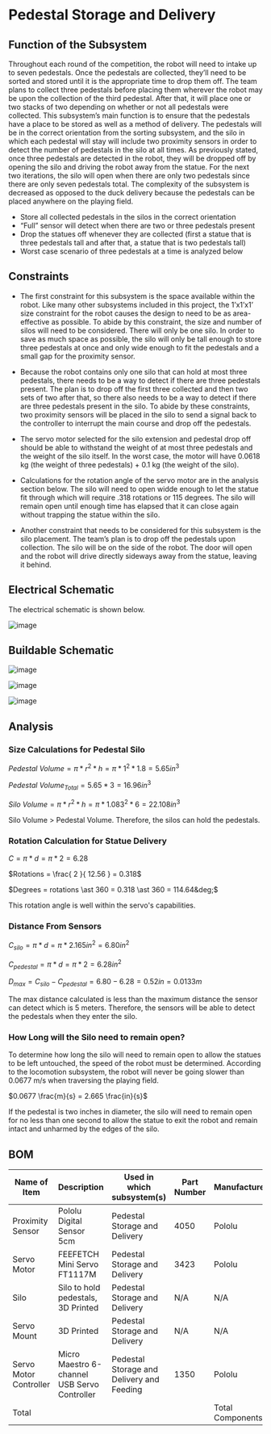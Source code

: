 # Pedestal Storage and Delivery

## Function of the Subsystem
Throughout each round of the competition, the robot will need to intake up to seven pedestals. Once the pedestals are collected, they’ll need to be sorted and stored until it is the appropriate time to drop them off. The team plans to collect three pedestals before placing them wherever the robot may be upon the collection of the third pedestal. After that, it will place one or two stacks of two depending on whether or not all pedestals were collected. 
This subsystem’s main function is to ensure that the pedestals have a place to be stored as well as a method of delivery. The pedestals will be in the correct orientation from the sorting subsystem, and the silo in which each pedestal will stay will include two proximity sensors in order to detect the number of pedestals in the silo at all times. As previously stated, once three pedestals are detected in the robot, they will be dropped off by opening the silo and driving the robot away from the statue. For the next two iterations, the silo will open when there are only two pedestals since there are only seven pedestals total. The complexity of the subsystem is decreased as opposed to the duck delivery because the pedestals can be placed anywhere on the playing field. 
- Store all collected pedestals in the silos in the correct orientation	
- “Full” sensor will detect when there are two or three pedestals present 
- Drop the statues off whenever they are collected (first a statue that is three pedestals tall and after that, a statue that is two pedestals tall)
- Worst case scenario of three pedestals at a time is analyzed below

## Constraints
- The first constraint for this subsystem is the space available within the robot. Like many other subsystems included in this project, the 1’x1’x1’ size constraint for the robot causes the design to need to be as area-effective as possible. To abide by this constraint, the size and number of silos will need to be considered. There will only be one silo. In order to save as much space as possible, the silo will only be tall enough to store three pedestals at once and only wide enough to fit the pedestals and a small gap for the proximity sensor.  

- Because the robot contains only one silo that can hold at most three pedestals, there needs to be a way to detect if there are three pedestals present. The plan is to drop off the first three collected and then two sets of two after that, so there also needs to be a way to detect if there are three pedestals present in the silo. To abide by these constraints, two proximity sensors will be placed in the silo to send a signal back to the controller to interrupt the main course and drop off the pedestals. 

- The servo motor selected for the silo extension and pedestal drop off should be able to withstand the weight of at most three pedestals and the weight of the silo itself. In the worst case, the motor will have 0.0618 kg (the weight of three pedestals) + 0.1 kg (the weight of the silo).

- Calculations for the rotation angle of the servo motor are in the analysis section below. The silo will need to open widde enough to let the statue fit through which will require .318 rotations or 115 degrees. The silo will remain open until enough time has elapsed that it can close again without trapping the statue within the silo.

- Another constraint that needs to be considered for this subsystem is the silo placement. The team’s plan is to drop off the pedestals upon collection. The silo will be on the side of the robot. The door will open and the robot will drive directly sideways away from the statue, leaving it behind. 

## Electrical Schematic
The electrical schematic is shown below.

![image](https://user-images.githubusercontent.com/112424739/215895126-91452a6a-a2b4-4962-be82-1a0401ec0ae7.png)


## Buildable Schematic

![image](https://user-images.githubusercontent.com/112424739/213576212-9a67606e-6bfd-4f47-9b77-9e765276380f.png)

![image](https://user-images.githubusercontent.com/112424739/213576274-2bf06847-a65c-4937-8941-d07af3cfdbbf.png)

![image](https://user-images.githubusercontent.com/112424739/213576352-f804ddae-cf98-4ab0-96b0-ac3213059855.png)


## Analysis
### Size Calculations for Pedestal Silo

$Pedestal\ Volume = \pi \ast r^{2} \ast h = \pi \ast 1^{2} \ast 1.8 = 5.65 in^{3}$

$Pedestal\ Volume_{Total} = 5.65 \ast 3 = 16.96 in^{3}$

$Silo\ Volume = \pi \ast r^{2} \ast h = \pi \ast 1.083^{2} \ast 6 = 22.108 in^{3}$

Silo Volume > Pedestal Volume. Therefore, the silos can hold the pedestals.

### Rotation Calculation for Statue Delivery

$C = \pi \ast d = \pi \ast 2 = 6.28$

$Rotations = \frac{ 2 }{ 12.56 } = 0.318$

$Degrees = rotations \ast 360 = 0.318 \ast 360 = 114.64&deg;$

This rotation angle is well within the servo's capabilities. 

### Distance From Sensors

$C_{silo} = \pi \ast d = \pi \ast 2.165 in^{2} = 6.80 in^{2}$

$C_{pedestal} = \pi \ast d = \pi \ast 2 = 6.28 in^{2}$

$D_{max} = C_{silo} - C_{pedestal} = 6.80 - 6.28 = 0.52 in = 0.0133 m$

The max distance calculated is less than the maximum distance the sensor can detect which is 5 meters. Therefore, the sensors will be able to detect the pedestals when they enter the silo.

### How Long will the Silo need to remain open?

To determine how long the silo will need to remain open to allow the statues to be left untouched, the speed of the robot must be determined. According to the locomotion subsystem, the robot will never be going slower than 0.0677 m/s when traversing the playing field. 

$0.0677 \frac{m}{s} = 2.665 \frac{in}{s}$

If the pedestal is two inches in diameter, the silo will need to remain open for no less than one second to allow the statue to exit the robot and remain intact and unharmed by the edges of the silo.

## BOM
| Name of Item           | Description                                  | Used in which subsystem(s)                | Part Number | Manufacturer     | Quantity | Price      | Total |
|------------------------|----------------------------------------------|-------------------------------------------|-------------|------------------|----------|------------|-------|
| Proximity Sensor       | Pololu Digital Sensor 5cm                    | Pedestal Storage and Delivery             | 4050        | Pololu           | 2        | 12.95      | 25.9  |
| Servo Motor            | FEEFETCH Mini Servo FT1117M                  | Pedestal Storage and Delivery             | 3423        | Pololu           | 1        | 9.95       | 9.95  |
| Silo                   | Silo to hold pedestals, 3D Printed           | Pedestal Storage and Delivery             | N/A         | N/A              | 1        | 0          | 0     |
| Servo Mount            | 3D Printed                                   | Pedestal Storage and Delivery             | N/A         | N/A              | 1        | 0          | 0     |
| Servo Motor Controller | Micro Maestro 6-channel USB Servo Controller | Pedestal Storage and Delivery and Feeding | 1350        | Pololu           | 1        | 39.95      | 39.95 |
| Total                  |                                              |                                           |             | Total Components | 6        | Total Cost | 75.8  |

